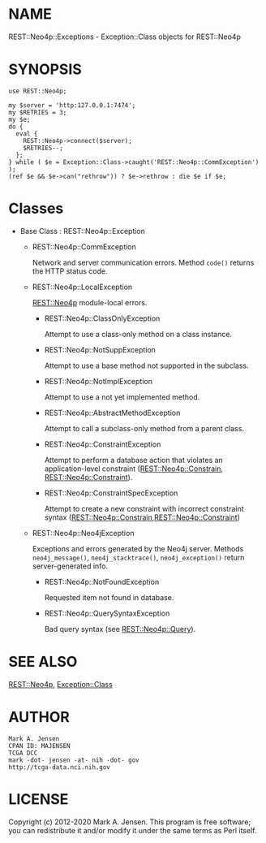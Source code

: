 # NAME

REST::Neo4p::Exceptions - Exception::Class objects for REST::Neo4p

# SYNOPSIS

    use REST::Neo4p;
    
    my $server = 'http:127.0.0.1:7474';
    my $RETRIES = 3;
    my $e;
    do {
      eval {
        REST::Neo4p->connect($server);
        $RETRIES--;
      };
    } while ( $e = Exception::Class->caught('REST::Neo4p::CommException') );
    (ref $e && $e->can("rethrow")) ? $e->rethrow : die $e if $e;

# Classes

- Base Class : REST::Neo4p::Exception
    - REST::Neo4p::CommException

        Network and server communication errors. Method `code()` returns the
        HTTP status code.

    - REST::Neo4p::LocalException

        [REST::Neo4p](/lib/REST/Neo4p.md) module-local errors.

        - REST::Neo4p::ClassOnlyException

            Attempt to use a class-only method on a class instance.

        - REST::Neo4p::NotSuppException

            Attempt to use a base method not supported in the subclass.

        - REST::Neo4p::NotImplException

            Attempt to use a not yet implemented method.

        - REST::Neo4p::AbstractMethodException

            Attempt to call a subclass-only method from a parent class.

        - REST::Neo4p::ConstraintException

            Attempt to perform a database action that violates an application-level
            constraint ([REST::Neo4p::Constrain](/lib/REST/Neo4p/Constrain.md), [REST::Neo4p::Constraint](/lib/REST/Neo4p/Constraint.md)).

        - REST::Neo4p::ConstraintSpecException

            Attempt to create a new constraint with incorrect constraint syntax
            ([REST::Neo4p::Constrain](/lib/REST/Neo4p/Constrain.md),[REST::Neo4p::Constraint](/lib/REST/Neo4p/Constraint.md))

    - REST::Neo4p::Neo4jException

        Exceptions and errors generated by the Neo4j server. Methods
        `neo4j_message()`, `neo4j_stacktrace()`, `neo4j_exception()` return
        server-generated info.

        - REST::Neo4p::NotFoundException

            Requested item not found in database.

        - REST::Neo4p::QuerySyntaxException

            Bad query syntax (see [REST::Neo4p::Query](/lib/REST/Neo4p/Query.md)).

# SEE ALSO

[REST::Neo4p](/lib/REST/Neo4p.md), [Exception::Class](https://metacpan.org/pod/Exception::Class)

# AUTHOR

    Mark A. Jensen
    CPAN ID: MAJENSEN
    TCGA DCC
    mark -dot- jensen -at- nih -dot- gov
    http://tcga-data.nci.nih.gov

# LICENSE

Copyright (c) 2012-2020 Mark A. Jensen. This program is free software; you
can redistribute it and/or modify it under the same terms as Perl
itself.
